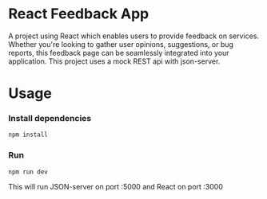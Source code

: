 # React Feedback App

A project using React which enables users to provide feedback on services. Whether you're looking to gather user opinions, suggestions, or bug reports, this feedback page can be seamlessly integrated into your application. This project uses a mock REST api with json-server.

# Usage

### Install dependencies

```bash
npm install
```

### Run

```bash
npm run dev
```

This will run JSON-server on port :5000 and React on port :3000

